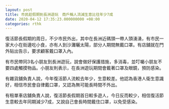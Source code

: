 ```yaml
---
layout: post
title: 市民趁假期到長洲遊玩　商戶稱人流減生意比往年少7成
date: 2020-04-12 17:35:23.000000000 +08:00
categories: rthk
---
```


復活節長假期的周日，不少市民外出，其中在長洲近碼頭一帶人頭湧湧，有市民一家大小在街邊吃小食，亦有人到沙灘曬太陽，部分人期間無戴口罩。有店舖就在門外貼出告示，要求顧客戴口罩入內。

有市民帶同3名小朋友到長洲遊玩，說會做好保護措施，多消毒，並叮囑小朋友不要四處觸摸物品。小朋友則表示，在長洲遊玩期間會戴著口罩及眼鏡，預防感染。

有雜貨舖負責人說，今年復活節人流較去年少，生意較差。他認為香港人衛生意識好，相信市民會自律戴口罩，又認為無可能長時間不外出。

有租單車店舖負責人說，復活節長假期首日較多遊人，今日反而較少，相信復活節生意較去年同期減少7成，又說自己會長時間戴住口罩，以免受感染。
